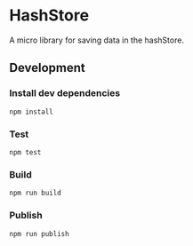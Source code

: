 # HashStore

A micro library for saving data in the hashStore.

## Development

### Install dev dependencies
```npm install```

### Test
```npm test```

### Build
```npm run build```

### Publish
```npm run publish```